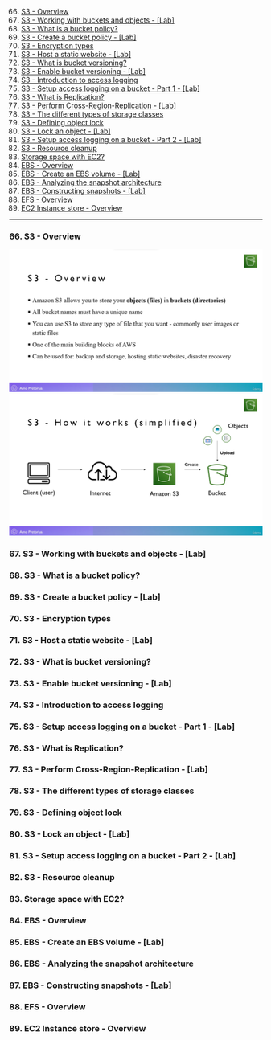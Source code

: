 66. [S3 - Overview](#66)
67. [S3 - Working with buckets and objects - [Lab]](#67)
68. [S3 - What is a bucket policy?](#68)
69. [S3 - Create a bucket policy - [Lab]](#69)
70. [S3 - Encryption types](#70)
71. [S3 - Host a static website - [Lab]](#71)
72. [S3 - What is bucket versioning?](#72)
73. [S3 - Enable bucket versioning - [Lab]](#73)
74. [S3 - Introduction to access logging](#74)
75. [S3 - Setup access logging on a bucket - Part 1 - [Lab]](#75)
76. [S3 - What is Replication?](#76)
77. [S3 - Perform Cross-Region-Replication - [Lab]](#77)
78. [S3 - The different types of storage classes](#78)
79. [S3 - Defining object lock](#79)
80. [S3 - Lock an object - [Lab]](#80)
81. [S3 - Setup access logging on a bucket - Part 2 - [Lab]](#81)
82. [S3 - Resource cleanup](#82)
83. [Storage space with EC2?](#83)
84. [EBS - Overview](#84)
85. [EBS - Create an EBS volume - [Lab]](#85)
86. [EBS - Analyzing the snapshot architecture](#86)
87. [EBS - Constructing snapshots - [Lab]](#87)
88. [EFS - Overview](#88)
89. [EC2 Instance store - Overview](#89)

---

### 66. S3 - Overview<a id='66'></a>

<img src="notes/s3 1.png" width="700">

<img src="notes/s3 2.png" width="700">

### 67. S3 - Working with buckets and objects - [Lab]<a id='67'></a>

### 68. S3 - What is a bucket policy?<a id='68'></a>

### 69. S3 - Create a bucket policy - [Lab]<a id='69'></a>

### 70. S3 - Encryption types<a id='70'></a>

### 71. S3 - Host a static website - [Lab]<a id='71'></a>

### 72. S3 - What is bucket versioning?<a id='72'></a>

### 73. S3 - Enable bucket versioning - [Lab]<a id='73'></a>

### 74. S3 - Introduction to access logging<a id='74'></a>

### 75. S3 - Setup access logging on a bucket - Part 1 - [Lab]<a id='75'></a>

### 76. S3 - What is Replication?<a id='76'></a>

### 77. S3 - Perform Cross-Region-Replication - [Lab]<a id='77'></a>

### 78. S3 - The different types of storage classes<a id='78'></a>

### 79. S3 - Defining object lock<a id='79'></a>

### 80. S3 - Lock an object - [Lab]<a id='80'></a>

### 81. S3 - Setup access logging on a bucket - Part 2 - [Lab]<a id='81'></a>

### 82. S3 - Resource cleanup<a id='82'></a>

### 83. Storage space with EC2?<a id='83'></a>

### 84. EBS - Overview<a id='84'></a>

### 85. EBS - Create an EBS volume - [Lab]<a id='85'></a>

### 86. EBS - Analyzing the snapshot architecture<a id='86'></a>

### 87. EBS - Constructing snapshots - [Lab]<a id='87'></a>

### 88. EFS - Overview<a id='88'></a>

### 89. EC2 Instance store - Overview<a id='89'></a>
